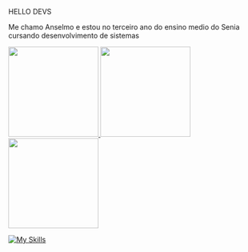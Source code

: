 HELLO DEVS

Me chamo Anselmo e estou no terceiro ano do ensino medio do Senia cursando desenvolvimento de sistemas




<div>
  <a href="https://github.com/Anselmo5">
  <img height="180em" src="https://github-readme-stats.vercel.app/api?username=Anselmo5&show_icons=true&theme=radical&include_all_commits=true"/>
  <img height="180em" src="https://github-readme-stats.vercel.app/api?username=Anselmo5&show_icons=true&theme=radical"/>
  <img height="180em" src="https://github-readme-stats.vercel.app/api/top-langs/?username=Anselmo5&layout=compact&langs_count=7&theme=radical"/>
</div>

<div>
 
[![My Skills](https://skillicons.dev/icons?i=js,html,css,github,linkedin,netlif,vscode)](https://skillicons.dev)

  </div>
   
  <div>
  <a https://https://www.linkedin.com/notifications/?filter=all/badge/LinkedIn-0077B5?style=for-the-badge&logo=linkedin&logoColor=white
  [![My Skills](https://skillicons.dev/icons?i=js,html,css,wasm)](https://skillicons.dev)
  
  </div>

